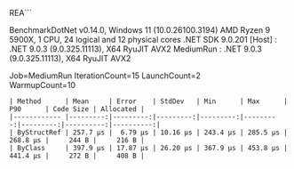 REA```

BenchmarkDotNet v0.14.0, Windows 11 (10.0.26100.3194)
AMD Ryzen 9 5900X, 1 CPU, 24 logical and 12 physical cores
.NET SDK 9.0.201
  [Host]    : .NET 9.0.3 (9.0.325.11113), X64 RyuJIT AVX2
  MediumRun : .NET 9.0.3 (9.0.325.11113), X64 RyuJIT AVX2

Job=MediumRun  IterationCount=15  LaunchCount=2  
WarmupCount=10  

```
| Method      | Mean     | Error    | StdDev   | Min      | Max      | P90      | Code Size | Allocated |
|------------ |---------:|---------:|---------:|---------:|---------:|---------:|----------:|----------:|
| ByStructRef | 257.7 μs |  6.79 μs | 10.16 μs | 243.4 μs | 285.5 μs | 268.8 μs |     244 B |     216 B |
| ByClass     | 397.9 μs | 17.87 μs | 26.20 μs | 367.9 μs | 453.8 μs | 441.4 μs |     272 B |     408 B |
